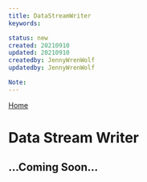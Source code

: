 ```yaml
---
title: DataStreamWriter
keywords: 

status: new
created: 20210910
updated: 20210910
createdby: JennyWrenWolf
updatedby: JennyWrenWolf

Note: 
---
```

[Home](../Index.md)

# Data Stream Writer


## ...Coming Soon...